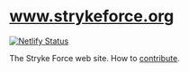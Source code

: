 # www.strykeforce.org
[![Netlify Status](https://api.netlify.com/api/v1/badges/812307fb-964c-415a-badc-14a5df4d9534/deploy-status)](https://app.netlify.com/sites/strykeforce/deploys)

The Stryke Force web site.
How to [contribute](CONTRIBUTING.md).
